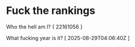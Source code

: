 # Fuck the rankings

Who the hell am I?
{ 22161056 }

What fucking year is it?
[ 2025-08-29T04:06:40Z ]
